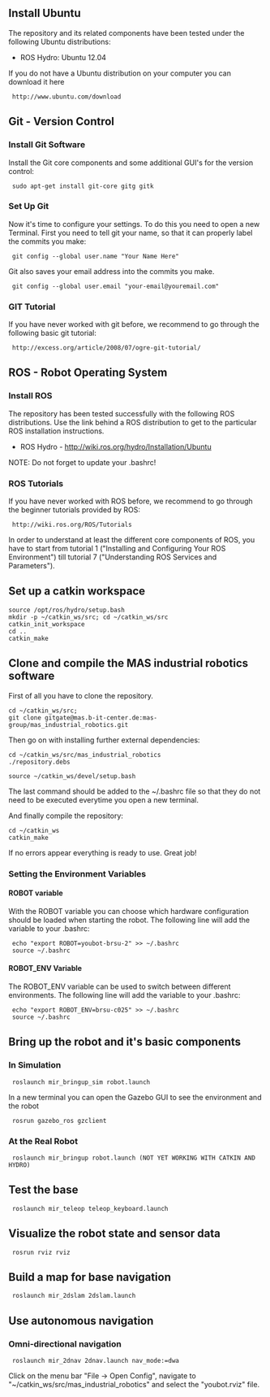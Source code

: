 ## Install Ubuntu
The repository and its related components have been tested under the following Ubuntu distributions:

- ROS Hydro: Ubuntu 12.04

If you do not have a Ubuntu distribution on your computer you can download it here

     http://www.ubuntu.com/download

## Git - Version Control
### Install Git Software
Install the Git core components and some additional GUI's for the version control:

     sudo apt-get install git-core gitg gitk

### Set Up Git
Now it's time to configure your settings. To do this you need to open a new Terminal. First you need to tell git your name, so that it can properly label the commits you make:

     git config --global user.name "Your Name Here"

Git also saves your email address into the commits you make.

     git config --global user.email "your-email@youremail.com"


### GIT Tutorial
If you have never worked with git before, we recommend to go through the following basic git tutorial:

     http://excess.org/article/2008/07/ogre-git-tutorial/


## ROS - Robot Operating System
### Install ROS
The repository has been tested successfully with the following ROS distributions. Use the link behind a ROS distribution to get to the particular ROS installation instructions.


- ROS Hydro - http://wiki.ros.org/hydro/Installation/Ubuntu

NOTE: Do not forget to update your .bashrc!
  

### ROS Tutorials
If you have never worked with ROS before, we recommend to go through the beginner tutorials provided by ROS:

     http://wiki.ros.org/ROS/Tutorials

In order to understand at least the different core components of ROS, you have to start from tutorial 1 ("Installing and Configuring Your ROS Environment") till tutorial 7 ("Understanding ROS Services and Parameters"). 


## Set up a catkin workspace

    source /opt/ros/hydro/setup.bash
    mkdir -p ~/catkin_ws/src; cd ~/catkin_ws/src
    catkin_init_workspace
    cd ..
    catkin_make
    
## Clone and compile the MAS industrial robotics software
First of all you have to clone the repository.

    cd ~/catkin_ws/src;
    git clone gitgate@mas.b-it-center.de:mas-group/mas_industrial_robotics.git

Then go on with installing further external dependencies:
       
    cd ~/catkin_ws/src/mas_industrial_robotics
    ./repository.debs
    
    source ~/catkin_ws/devel/setup.bash

The last command should be added to the ~/.bashrc file so that they do not need to be executed everytime you open a new terminal.


And finally compile the repository:

    cd ~/catkin_ws
    catkin_make


If no errors appear everything is ready to use. Great job!


### Setting the Environment Variables
#### ROBOT variable
With the ROBOT variable you can choose which hardware configuration should be loaded when starting the robot. The following line will add the variable to your .bashrc:

     echo "export ROBOT=youbot-brsu-2" >> ~/.bashrc
     source ~/.bashrc



#### ROBOT_ENV Variable
The ROBOT_ENV variable can be used to switch between different environments. The following line will add the variable to your .bashrc:

     echo "export ROBOT_ENV=brsu-c025" >> ~/.bashrc
     source ~/.bashrc



## Bring up the robot and it's basic components
### In Simulation

     roslaunch mir_bringup_sim robot.launch
     
     
In a new terminal you can open the Gazebo GUI to see the environment and the robot

     rosrun gazebo_ros gzclient
     

### At the Real Robot

     roslaunch mir_bringup robot.launch (NOT YET WORKING WITH CATKIN AND HYDRO)
     

## Test the base

     roslaunch mir_teleop teleop_keyboard.launch
     

## Visualize the robot state and sensor data

     rosrun rviz rviz


## Build a map for base navigation

     roslaunch mir_2dslam 2dslam.launch
     

## Use autonomous navigation
### Omni-directional navigation

     roslaunch mir_2dnav 2dnav.launch nav_mode:=dwa

     

Click on the menu bar "File -> Open Config", navigate to "~/catkin_ws/src/mas_industrial_robotics" and select the "youbot.rviz" file.
